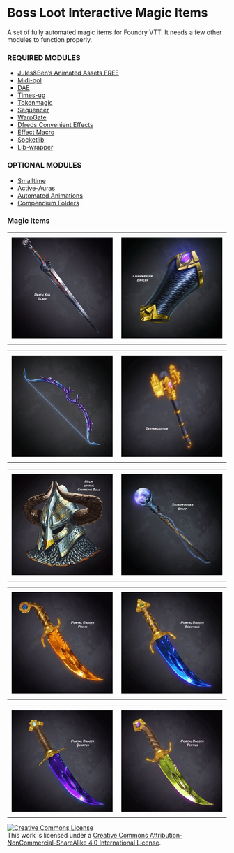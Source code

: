 # Boss Loot Interactive Magic Items
A set of fully automated magic items for Foundry VTT.
It needs a few other modules to function properly.

### REQUIRED MODULES
- [Jules&Ben’s Animated Assets FREE](https://github.com/Jules-Bens-Aa/JB2A_DnD5e)
- [Midi-qol](https://gitlab.com/tposney/midi-qol)
- [DAE](https://gitlab.com/tposney/dae)
- [Times-up](https://gitlab.com/tposney/times-up)
- [Tokenmagic](https://github.com/Feu-Secret/Tokenmagic)
- [Sequencer](https://github.com/fantasycalendar/FoundryVTT-Sequencer)
- [WarpGate](https://github.com/trioderegion/warpgate)
- [Dfreds Convenient Effects](https://github.com/DFreds/dfreds-convenient-effects)
- [Effect Macro](https://github.com/krbz999/effectmacro)
- [Socketlib](https://github.com/manuelVo/foundryvtt-socketlib)
- [Lib-wrapper](https://github.com/ruipin/fvtt-lib-wrapper)

### OPTIONAL MODULES
- [Smalltime](https://github.com/unsoluble/smalltime)
- [Active-Auras](https://github.com/kandashi/Active-Auras)
- [Automated Animations](https://github.com/otigon/automated-jb2a-animations)
- [Compendium Folders](https://github.com/earlSt1/vtt-compendium-folders)

### Magic Items
<div id="image-table">
    <table>
	    <tr>
    	    <td style="padding:10px">
        	    <img src="https://github.com/boss-loot/Boss-Loot-Interactive-Magic-Items/blob/main/artwork/009-death-kiss-blade/art-animated-for-chat-death-kiss-blade.gif" width="320"/>
      	    </td>
            <td style="padding:10px">
            	    <img src="https://github.com/boss-loot/Boss-Loot-Interactive-Magic-Items/blob/main/artwork/003-chainweaver-bracer/art-animated-for-chat-chainweaver-bracer.gif" width="320"/>
            </td>
        </tr>
    </table>
</div>

<div id="image-table">
    <table>
	    <tr>
    	    <td style="padding:10px">
        	    <img src="https://github.com/boss-loot/Boss-Loot-Interactive-Magic-Items/blob/main/artwork/002-void-vortex/art-animated-for-chat-vortex-arrow.gif" width="320"/>
            </td>
            <td style="padding:10px">
            	    <img src="https://github.com/boss-loot/Boss-Loot-Interactive-Magic-Items/blob/main/artwork/007-destabilizator/art-animated-for-chat-destabilizator.gif" width="320"/>
            </td>
        </tr>
    </table>
</div>

<div id="image-table">
    <table>
            <td style="padding:10px">
            	    <img src="https://github.com/boss-loot/Boss-Loot-Interactive-Magic-Items/blob/main/artwork/011-helm-of-the-charging-bull/art-animated-for-chat-helm-of-the-charging-bull.gif" width="320"/>
            </td>
	    <td style="padding:10px">
            	    <img src="https://github.com/boss-loot/Boss-Loot-Interactive-Magic-Items/blob/main/artwork/005-stormforger/art-animated-for-chat-stormforger-staff.gif" width="320"/>
            </td>
        </tr>
    </table>
</div>

<div id="image-table">
    <table>
	    <tr>
    	    <td style="padding:10px">
        	    <img src="https://github.com/boss-loot/Boss-Loot-Interactive-Magic-Items/blob/main/artwork/006-portal-daggers/art-animated-for-chat-portal-dagger-prime.gif" width="320"/>
            </td>
            <td style="padding:10px">
            	    <img src="https://github.com/boss-loot/Boss-Loot-Interactive-Magic-Items/blob/main/artwork/006-portal-daggers/art-animated-for-chat-portal-dagger-secundus.gif" width="320"/>
            </td>
        </tr>
    </table>
</div>

<div id="image-table">
    <table>
	    <tr>
    	    <td style="padding:10px">
        	    <img src="https://github.com/boss-loot/Boss-Loot-Interactive-Magic-Items/blob/main/artwork/006-portal-daggers/art-animated-for-chat-portal-dagger-quartus.gif" width="320"/>
            </td>
	    <td style="padding:10px">
            	    <img src="https://github.com/boss-loot/Boss-Loot-Interactive-Magic-Items/blob/main/artwork/006-portal-daggers/art-animated-for-chat-portal-dagger-tertius.gif" width="320"/>
            </td>
        </tr>
    </table>
</div>

<a rel="license" href="http://creativecommons.org/licenses/by-nc-sa/4.0/"><img alt="Creative Commons License" style="border-width:0" src="https://i.creativecommons.org/l/by-nc-sa/4.0/88x31.png" /></a><br />This work is licensed under a <a rel="license" href="http://creativecommons.org/licenses/by-nc-sa/4.0/">Creative Commons Attribution-NonCommercial-ShareAlike 4.0 International License</a>.
